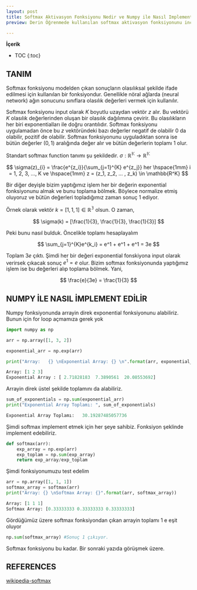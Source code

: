 ```yaml
---
layout: post
title: Softmax Aktivasyon Fonksiyonu Nedir ve Numpy ile Nasıl Implement Edilir 
preview: Derin Öğrenmede kullanılan softmax aktivasyon fonksiyonunu inceliyoruz.

---
```


**İçerik**
* TOC
{:toc}

## TANIM

Softmax fonksiyonu modelden çıkan sonuçların olasılıksal şekilde ifade edilmesi için kullanılan bir fonksiyondur. Genellikle nöral ağlarda (neural network) ağın sonucunu sınıflara olasılık değerleri vermek için kullanılır. 

Softmax fonksiyonu input olarak $K$ boyutlu uzaydan vektör $z$ alır. Bu vektörü $K$ olasılık değerlerinden oluşan bir olasılık dağılımına çevirir. Bu olasılıkların her biri exponentialları ile doğru orantılıdır. Softmax fonksiyonu uygulamadan önce bu $z$ vektöründeki bazı değerler negatif de olabilir 0 da olabilir, pozitif de olabilir. Softmax fonksiyonunu uyguladıktan sonra ise bütün değerler $(0, 1)$ aralığında değer alır ve bütün değerlerin toplamı 1 olur. 

Standart softmax function tanımı şu şekildedir. $\sigma : \mathbb{R^{K}} \rightarrow  \mathbb{R^K}$ 

$$
\sigma(z)_{i} = \frac{e^{z_i}}{\sum_{j=1}^{K} e^{z_j}} her \hspace{1mm} i = 1, 2, 3, ...,  K ve  \hspace{1mm} z = (z_1, z_2, ... , z_k) \in \mathbb{R^K}
$$

Bir diğer deyişle bizim yaptığımız işlem her bir değerin exponential fonksiyonunu almak ve bunu toplama bölmek. Böylece normalize etmiş oluyoruz ve bütün değerleri topladığımız zaman sonuç 1 ediyor. 

Örnek olarak vektör $k = [1, 1, 1] \in \mathbb{R^3}$ olsun. O zaman,

$$
\sigma(k) = [\frac{1}{3}, \frac{1}{3}, \frac{1}{3}]
$$

Peki bunu nasıl bulduk. Öncelikle toplamı hesaplayalım

$$
\sum_{j=1}^{K}e^{k_i} = e^1 + e^1 + e^1 = 3e
$$

Toplam $3e$ çıktı. Şimdi her bir değeri exponential fonskiyona input olarak verirsek çıkacak sonuç $e^1 = e$ olur. Bizim softmax fonksiyonunda yaptığımız işlem ise bu değerleri alıp toplama bölmek. Yani,

$$
\frac{e}{3e} = \frac{1}{3}
$$


## NUMPY İLE NASIL İMPLEMENT EDİLİR

Numpy fonksiyonunda arrayin direk exponential fonksiyonunu alabiliriz. Bunun için for loop açmamıza gerek yok

```python
import numpy as np

arr = np.array([1, 3, 2])

exponential_arr = np.exp(arr)

print("Array:   {} \nExponential Array: {} \n".format(arr, exponential_arr))
```

```python
Array: [1 2 3] 
Exponential Array : [ 2.71828183  7.3890561  20.08553692] 
```

Arrayin direk üstel şekilde toplamını da alabiliriz. 

```python
sum_of_exponentials = np.sum(exponential_arr)
print("Exponential Array Toplamı: ", sum_of_exponentials)
```

```python
Exponential Array Toplamı:   30.19287485057736
```

Şimdi softmax implement etmek için her şeye sahibiz. Fonksiyon şeklinde implement edebiliriz.

```python
def softmax(arr):
    exp_array = np.exp(arr)
    exp_toplam = np.sum(exp_array)
    return exp_array/exp_toplam
```

Şimdi fonksiyonumuzu test edelim

```python
arr = np.array([1, 1, 1])
softmax_array = softmax(arr)
print("Array: {} \nSoftmax Array: {}".format(arr, softmax_array))
```

```python
Array: [1 1 1] 
Softmax Array: [0.33333333 0.33333333 0.33333333]
```

Gördüğümüz üzere softmax fonksiyondan çıkan arrayin toplamı 1 e eşit oluyor
```python
np.sum(softmax_array) #Sonuç 1 çıkıyor. 
```

Softmax fonksiyonu bu kadar. Bir sonraki yazıda görüşmek üzere. 

## REFERENCES

[wikipedia-softmax](https://en.wikipedia.org/wiki/Softmax_function)





